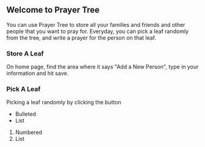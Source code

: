 ## Welcome to Prayer Tree
You can use Prayer Tree to store all your families and friends and other people that you want to pray for. 
Everyday, you can pick a leaf randomly from the tree, and write a prayer for the person on that leaf.  

### Store A Leaf
On home page, find the area where it says "Add a New Person", type in your information and hit save.

### Pick A Leaf
Picking a leaf randomly by clicking the button

- Bulleted
- List

1. Numbered
2. List
